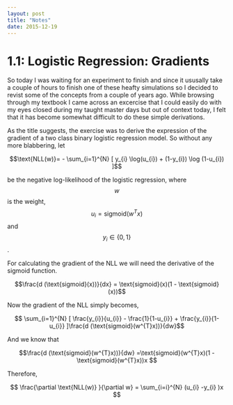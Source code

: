 ```yaml
---
layout: post
title: "Notes"
date: 2015-12-19
---
```

# 1.1: Logistic Regression: Gradients


So today I was waiting for an experiment to finish and since it ususally take a couple of hours to finish one of these heafty simulations so I decided to revist some of the concepts from a couple of years ago. While browsing through my textbook I came across an excercise that I could easily do with my eyes closed during my taught master days but out of context today, I felt that it has become somewhat difficult to do these simple derivations.

As the title suggests, the exercise was to derive the expression of the gradient of a two class binary logistic regression model. So without any more blabbering, let

$$\text{NLL(w)}= - \sum_{i=1}^{N} [ y_{i} \log(u_{i}) + (1-y_{i}) \log (1-u_{i}) ]$$

be the negative log-likelihood of the logistic regression, where $$w$$ is the weight, $$u_{i} = \text{sigmoid}(w^{T}x)$$ and $$y_{i} \in \{0,1\}$$.

For calculating the gradient of the NLL we will need the derivative of the sigmoid function.

$$\frac{d (\text{sigmoid}(x))}{dx} = \text{sigmoid}(x)(1 - \text{sigmoid}(x))$$

Now the gradient of the NLL simply becomes,

$$ \sum_{i=1}^{N} [ \frac{y_{i}}{u_{i}} - \frac{1}{1-u_{i}} + \frac{y_{i}}{1-u_{i}} ]\frac{d (\text{sigmoid}(w^{T}x))}{dw}$$


And we know that 

$$\frac{d (\text{sigmoid}(w^{T}x))}{dw} =\text{sigmoid}(w^{T}x)(1 - \text{sigmoid}(w^{T}x))x $$


Therefore,


$$ \frac{\partial \text{NLL(w)} }{\partial w} = \sum_{i=i}^{N} (u_{i} -y_{i} )x $$
